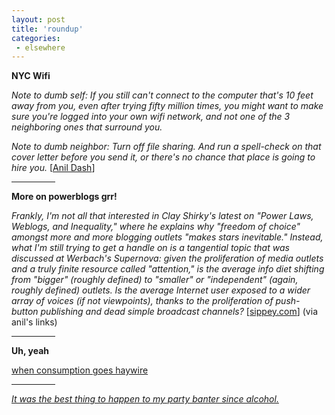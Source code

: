 ```yaml
---
layout: post
title: 'roundup'
categories:
 - elsewhere
---
```


<b>NYC Wifi</b>



<em>Note to dumb self: If you still can't connect to the computer that's 10 feet away from you, even after trying fifty million times, you might want to make sure you're logged into your own wifi network, and not one of the 3 neighboring ones that surround you.



Note to dumb neighbor: Turn off file sharing. And run a spell-check on that cover letter before you send it, or there's no chance that place is going to hire you.</em> [<a href="http://www.dashes.com/anil/index.php?archives/005058.php">Anil Dash</a>]


<hr width="70">

<b>More on powerblogs grr!</b>



<em>Frankly, I'm not all that interested in Clay Shirky's latest on "Power Laws, Weblogs, and Inequality," where he explains why "freedom of choice" amongst more and more blogging outlets "makes stars inevitable." Instead, what I'm still trying to get a handle on is a tangential topic that was discussed at Werbach's Supernova: given the proliferation of media outlets and a truly finite resource called "attention," is the average info diet shifting from "bigger" (roughly defined) to "smaller" or "independent" (again, roughly defined) outlets. Is the average Internet user exposed to a wider array of voices (if not viewpoints), thanks to the proliferation of push-button publishing and dead simple broadcast channels?</em> [<a href="http://sippey.com/archives/000244.php">sippey.com</a>] (via anil's links)


<hr width="70">

<b>Uh, yeah</b>



<a href="http://www.bodysculpter.com/anorex.htm">when consumption goes haywire</a>


<hr width="70">

<a href="http://www.themorningnews.org/archives/personalities/starfucker.shtml"><em>It was the best thing to happen to my party banter since alcohol.</em></a>





